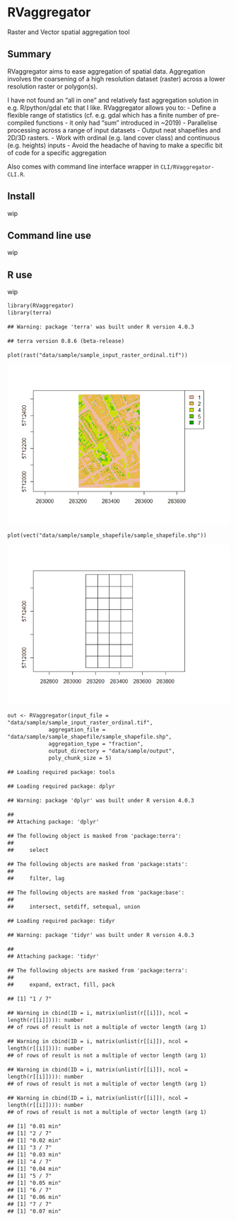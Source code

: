 RVaggregator
============

Raster and Vector spatial aggregation tool

Summary
-------

RVaggregator aims to ease aggregation of spatial data. Aggregation
involves the coarsening of a high resolution dataset (raster) across a
lower resolution raster or polygon(s).

I have not found an “all in one” and relatively fast aggregation
solution in e.g. R/python/gdal etc that I like. RVaggregator allows you
to: - Define a flexible range of statistics (cf. e.g. gdal which has a
finite number of pre-compiled functions - it only had “sum” introduced
in ~2019) - Parallelise processing across a range of input datasets -
Output neat shapefiles and 2D/3D rasters. - Work with ordinal (e.g. land
cover class) and continuous (e.g. heights) inputs - Avoid the headache
of having to make a specific bit of code for a specific aggregation

Also comes with command line interface wrapper in
`CLI/RVaggregator-CLI.R`.

Install
-------

wip

Command line use
----------------

wip

R use
-----

wip

    library(RVaggregator)
    library(terra)

    ## Warning: package 'terra' was built under R version 4.0.3

    ## terra version 0.8.6 (beta-release)

    plot(rast("data/sample/sample_input_raster_ordinal.tif"))

![](README_files/figure-markdown_strict/unnamed-chunk-1-1.png)

    plot(vect("data/sample/sample_shapefile/sample_shapefile.shp"))

![](README_files/figure-markdown_strict/unnamed-chunk-1-2.png)

    out <- RVaggregator(input_file = "data/sample/sample_input_raster_ordinal.tif",
                 aggregation_file = "data/sample/sample_shapefile/sample_shapefile.shp",
                 aggregation_type = "fraction",
                 output_directory = "data/sample/output",
                 poly_chunk_size = 5)

    ## Loading required package: tools

    ## Loading required package: dplyr

    ## Warning: package 'dplyr' was built under R version 4.0.3

    ## 
    ## Attaching package: 'dplyr'

    ## The following object is masked from 'package:terra':
    ## 
    ##     select

    ## The following objects are masked from 'package:stats':
    ## 
    ##     filter, lag

    ## The following objects are masked from 'package:base':
    ## 
    ##     intersect, setdiff, setequal, union

    ## Loading required package: tidyr

    ## Warning: package 'tidyr' was built under R version 4.0.3

    ## 
    ## Attaching package: 'tidyr'

    ## The following objects are masked from 'package:terra':
    ## 
    ##     expand, extract, fill, pack

    ## [1] "1 / 7"

    ## Warning in cbind(ID = i, matrix(unlist(r[[i]]), ncol = length(r[[i]]))): number
    ## of rows of result is not a multiple of vector length (arg 1)

    ## Warning in cbind(ID = i, matrix(unlist(r[[i]]), ncol = length(r[[i]]))): number
    ## of rows of result is not a multiple of vector length (arg 1)

    ## Warning in cbind(ID = i, matrix(unlist(r[[i]]), ncol = length(r[[i]]))): number
    ## of rows of result is not a multiple of vector length (arg 1)

    ## Warning in cbind(ID = i, matrix(unlist(r[[i]]), ncol = length(r[[i]]))): number
    ## of rows of result is not a multiple of vector length (arg 1)

    ## [1] "0.01 min"
    ## [1] "2 / 7"
    ## [1] "0.02 min"
    ## [1] "3 / 7"
    ## [1] "0.03 min"
    ## [1] "4 / 7"
    ## [1] "0.04 min"
    ## [1] "5 / 7"
    ## [1] "0.05 min"
    ## [1] "6 / 7"
    ## [1] "0.06 min"
    ## [1] "7 / 7"
    ## [1] "0.07 min"
